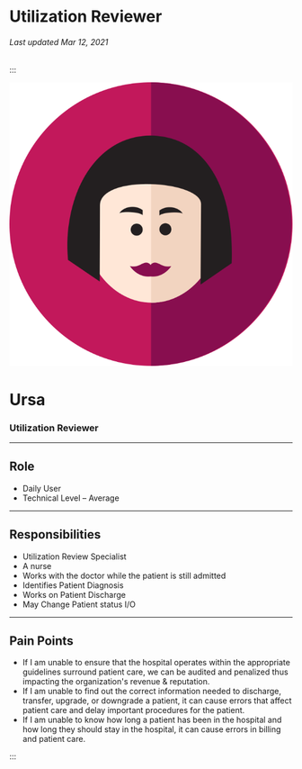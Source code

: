 # Utilization Reviewer

###### Last updated Mar 12, 2021

:::

<div class="persona-header">

![Avatar Image](./assets/avatars/avatar51.svg)

<div>

# Ursa

### Utilization Reviewer

</div>

</div>

<article>

---

## Role

-   Daily User
-   Technical Level – Average




---

## Responsibilities

-   Utilization Review Specialist
-   A nurse
-   Works with the doctor while the patient is still admitted
-   Identifies Patient Diagnosis
-   Works on Patient Discharge
-   May Change Patient status I/O


---

## Pain Points

-   If I am unable to ensure that the hospital operates within the appropriate guidelines surround patient care, we can be audited and penalized thus impacting the organization's revenue & reputation.
-   If I am unable to find out the correct information needed to discharge, transfer, upgrade, or downgrade a patient, it can cause errors that affect patient care and delay important procedures for the patient.
-   If I am unable to know how long a patient has been in the hospital and how long they should stay in the hospital, it can cause errors in billing and patient care.



</article>

:::

